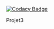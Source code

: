 
[![Codacy Badge](https://api.codacy.com/project/badge/Grade/562a1472c44b4e90b6ad54793b80618a)](https://app.codacy.com/app/DupontThomas/Projet3?utm_source=github.com&utm_medium=referral&utm_content=DupontThomas/Projet3&utm_campaign=Badge_Grade_Dashboard)

Projet3
